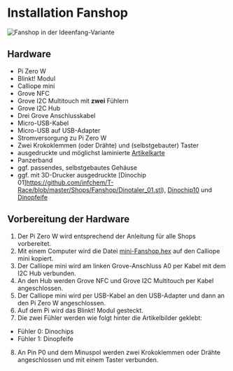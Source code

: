 # Installation Fanshop

![Fanshop in der Ideenfang-Variante](fotos/Fanshop_Ideenfang.jpg?raw=true "Title")

## Hardware

* Pi Zero W
* Blinkt! Modul
* Calliope mini
* Grove NFC
* Grove I2C Multitouch mit **zwei** Fühlern
* Grove I2C Hub
* Drei Grove Anschlusskabel
* Micro-USB-Kabel
* Micro-USB auf USB-Adapter
* Stromversorgung zu Pi Zero W
* Zwei Krokoklemmen (oder Drähte) und (selbstgebauter) Taster
* ausgedruckte und möglichst laminierte [Artikelkarte](https://github.com/infchem/T-Race/blob/master/Shops/Shop-Artikel.pdf)
* Panzerband
* ggf. passendes, selbstgebautes Gehäuse
* ggf. mit 3D-Drucker ausgedruckte [Dinochip 01]https://github.com/infchem/T-Race/blob/master/Shops/Fanshop/Dinotaler_01.stl), [Dinochip10](https://github.com/infchem/T-Race/blob/master/Shops/Fanshop/Dinotaler_10.stl) und [Dinopfeife](https://github.com/infchem/T-Race/blob/master/Shops/Fanshop/Dinopfeife.stl)

## Vorbereitung der Hardware
1. Der Pi Zero W wird entsprechend der Anleitung für alle Shops vorbereitet.
2. Mit einem Computer wird die Datei [mini-Fanshop.hex](https://github.com/infchem/T-Race/blob/master/Shops/Fanshop/mini-Fanshop.hex) auf den Calliope mini kopiert.
2. Der Calliope mini wird am linken Grove-Anschluss A0 per Kabel mit dem I2C Hub verbunden.
3. An den Hub werden Grove NFC und Grove I2C Multitouch per Kabel angeschlossen.
4. Der Calliope mini wird per USB-Kabel an den USB-Adapter und dann an den Pi Zero W angeschlossen.
5. Auf dem Pi wird das Blinkt! Modul gesteckt.
6. Die zwei Fühler werden wie folgt hinter die Artikelbilder geklebt:
* Fühler 0: Dinochips
* Fühler 1: Dinopfeife

8. An Pin P0 und dem Minuspol werden zwei Krokoklemmen oder Drähte angeschlossen und mit einem Taster verbunden.